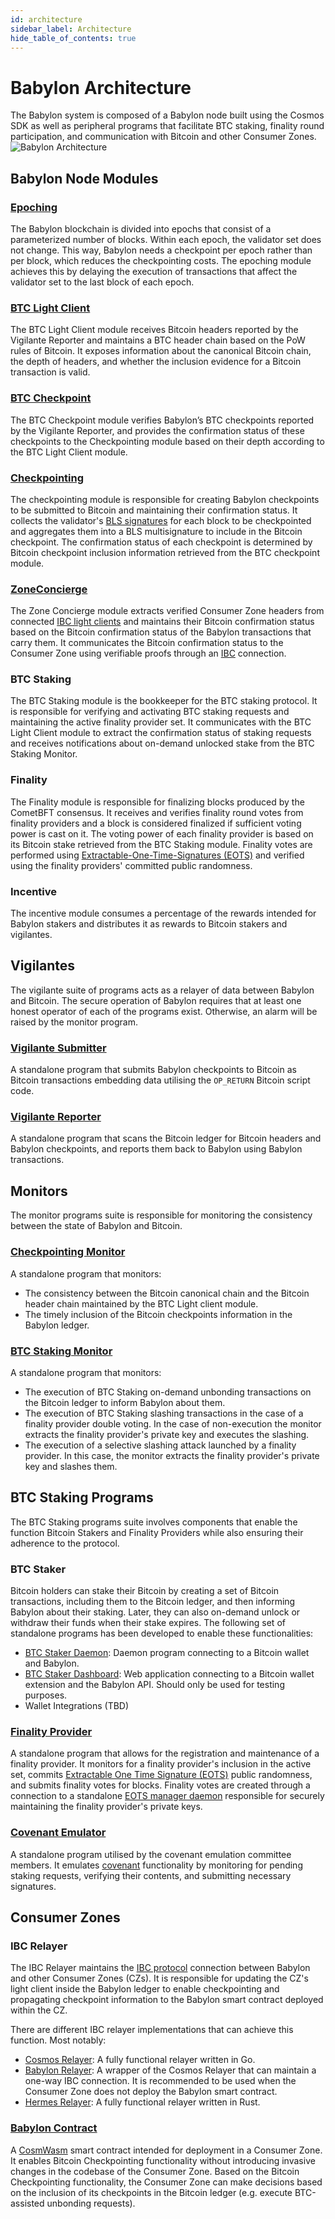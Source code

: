 ```yaml
---
id: architecture
sidebar_label: Architecture
hide_table_of_contents: true
---
```


# Babylon Architecture

The Babylon system is composed of a Babylon node
built using the Cosmos SDK as well as peripheral programs
that facilitate BTC staking, finality round participation, and
communication with Bitcoin and other Consumer Zones.
![Babylon Architecture](./images/arch.png)

## Babylon Node Modules

### [Epoching](../developer-guides/modules/epoching)

The Babylon blockchain is divided into epochs
that consist of a parameterized number of blocks.
Within each epoch, the validator set does not change.
This way, Babylon needs a checkpoint per epoch rather than per block,
which reduces the checkpointing costs.
The epoching module achieves this by delaying the execution
of transactions that affect the validator set to the last block
of each epoch.

### [BTC Light Client](../developer-guides/modules/btclightclient)

The BTC Light Client module receives Bitcoin headers
reported by the Vigilante Reporter and
maintains a BTC header chain based on the PoW rules of Bitcoin.
It exposes information about the canonical Bitcoin chain,
the depth of headers, and
whether the inclusion evidence for a Bitcoin transaction is valid.

### [BTC Checkpoint](../developer-guides/modules/btccheckpoint)

The BTC Checkpoint module verifies Babylon’s BTC checkpoints
reported by the Vigilante Reporter, and
provides the confirmation status of these checkpoints to the Checkpointing
module based on their depth according to the BTC Light Client module.

### [Checkpointing](../developer-guides/modules/checkpointing)

The checkpointing module is responsible for creating Babylon checkpoints
to be submitted to Bitcoin and maintaining their confirmation status.
It collects the validator's
[BLS signatures](https://en.wikipedia.org/wiki/BLS_digital_signature)
for each block to be checkpointed and aggregates them
into a BLS multisignature to include in the Bitcoin checkpoint.
The confirmation status of each checkpoint is determined by
Bitcoin checkpoint inclusion information retrieved from the
BTC checkpoint module.

### [ZoneConcierge](../developer-guides/modules/zoneconcierge)

The Zone Concierge module
extracts verified Consumer Zone headers from
connected [IBC light clients](https://github.com/cosmos/ibc-go) and
maintains their Bitcoin confirmation status based on the
Bitcoin confirmation status of the
Babylon transactions that carry them.
It communicates the Bitcoin confirmation status to the Consumer Zone
using verifiable proofs through an
[IBC](https://github.com/cosmos/ibc-go) connection.

### BTC Staking

The BTC Staking module
is the bookkeeper for the BTC staking protocol.
It is responsible for verifying and activating
BTC staking requests and
maintaining the active finality provider set.
It communicates with the BTC Light Client module
to extract the confirmation status of staking requests and
receives notifications about on-demand unlocked stake from the
BTC Staking Monitor.

### Finality

The Finality module is responsible for finalizing blocks
produced by the CometBFT consensus.
It receives and verifies finality round votes
from finality providers and
a block is considered finalized if sufficient
voting power is cast on it.
The voting power of each finality provider is based on
its Bitcoin stake retrieved from the BTC Staking module.
Finality votes are performed using
[Extractable-One-Time-Signatures (EOTS)](https://docs.babylonchain.io/assets/files/btc_staking_litepaper-32bfea0c243773f0bfac63e148387aef.pdf)
and verified using
the finality providers' committed public randomness.

### Incentive

The incentive module consumes a percentage
of the rewards intended for Babylon stakers and
distributes it as rewards to Bitcoin stakers and
vigilantes.

## Vigilantes

The vigilante suite of programs acts as a
relayer of data between Babylon and Bitcoin.
The secure operation of Babylon requires
that at least one honest
operator of each of the programs exist.
Otherwise,
an alarm will be raised by the monitor program.

### [Vigilante Submitter](../developer-guides/modules/submitter)

A standalone program that submits
Babylon checkpoints to Bitcoin as
Bitcoin transactions embedding data
utilising the `OP_RETURN` Bitcoin script code.

### [Vigilante Reporter](../developer-guides/modules/reporter)

A standalone program that scans
the Bitcoin ledger for Bitcoin headers and Babylon checkpoints,
and reports them back to Babylon using Babylon transactions.

## Monitors

The monitor programs suite is responsible for
monitoring the consistency between the state of Babylon and
Bitcoin.

### [Checkpointing Monitor](../developer-guides/modules/monitor)

A standalone program that monitors:

- The consistency between the Bitcoin canonical chain and
  the Bitcoin header chain maintained by
  the BTC Light client module.
- The timely inclusion of the Bitcoin checkpoints
  information in the Babylon ledger.

### [BTC Staking Monitor](https://github.com/babylonchain/vigilante)

A standalone program that monitors:

- The execution of BTC Staking on-demand unbonding transactions
  on the Bitcoin ledger to inform Babylon about them.
- The execution of BTC Staking slashing transactions in the case
  of a finality provider double voting.
  In the case of non-execution the monitor extracts the finality provider's
  private key and executes the slashing.
- The execution of a selective slashing attack launched
  by a finality provider. In this case,
  the monitor extracts the finality provider's private key
  and slashes them.

## BTC Staking Programs

The BTC Staking programs suite
involves components that enable the function
Bitcoin Stakers and Finality Providers
while also ensuring their adherence to the protocol.

### BTC Staker

Bitcoin holders can stake their Bitcoin
by creating a set of Bitcoin transactions,
including them to the Bitcoin ledger, and
then informing Babylon about their staking.
Later, they can also on-demand unlock or
withdraw their funds when their stake expires.
The following set of standalone programs
has been developed to enable these functionalities:
- [BTC Staker Daemon](https://github.com/babylonchain/btc-staker):
  Daemon program connecting to a Bitcoin wallet and Babylon.
- [BTC Staker Dashboard](https://github.com/babylonchain/btc-staking-dashboard):
  Web application connecting to a Bitcoin wallet extension and the Babylon API.
  Should only be used for testing purposes.
- Wallet Integrations (TBD)

### [Finality Provider](https://github.com/babylonchain/finality-provider)

A standalone program that allows for the registration and
maintenance of a finality provider.
It monitors for a finality provider's inclusion in the active set, commits
[Extractable One Time Signature (EOTS)](https://docs.babylonchain.io/assets/files/btc_staking_litepaper-32bfea0c243773f0bfac63e148387aef.pdf)
public randomness, and
submits finality votes for blocks.
Finality votes are created through a connection to a standalone
[EOTS manager daemon](https://github.com/babylonchain/finality-provider)
responsible for securely maintaining the
finality provider's private keys.

### [Covenant Emulator](https://github.com/babylonchain/covenant-emulator)

A standalone program utilised by the covenant emulation committee members.
It emulates [covenant](https://covenants.info) functionality by monitoring
for pending staking requests,
verifying their contents, and
submitting necessary signatures.

## Consumer Zones

### IBC Relayer

The IBC Relayer maintains the
[IBC protocol](https://cosmos.network/ibc/) connection
between Babylon and other Consumer Zones (CZs).
It is responsible for updating the CZ's light client
inside the Babylon ledger to enable checkpointing and
propagating checkpoint information to the Babylon smart contract
deployed within the CZ.

There are different IBC relayer implementations that can achieve
this function. Most notably:
- [Cosmos Relayer](https://github.com/cosmos/relayer):
  A fully functional relayer written in Go.
- [Babylon Relayer](https://github.com/babylonchain/babylon-relayer/):
  A wrapper of the Cosmos Relayer that can maintain a one-way IBC connection.
  It is recommended to be used when the Consumer Zone does not deploy the
  Babylon smart contract.
- [Hermes Relayer](https://github.com/informalsystems/hermes):
  A fully functional relayer written in Rust.

### [Babylon Contract](https://github.com/babylonchain/babylon-contract)

A [CosmWasm](https://cosmwasm.com/) smart contract intended for
deployment in a Consumer Zone.
It enables Bitcoin Checkpointing functionality without introducing
invasive changes in the codebase of the Consumer Zone.
Based on the Bitcoin Checkpointing functionality,
the Consumer Zone can make decisions based on the inclusion
of its checkpoints in the Bitcoin ledger
(e.g. execute BTC-assisted unbonding requests).

